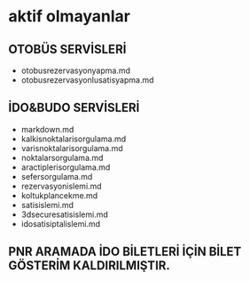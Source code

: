 # aktif olmayanlar

## OTOBÜS SERVİSLERİ

- otobusrezervasyonyapma.md
- otobusrezervasyonlusatisyapma.md

## İDO&BUDO SERVİSLERİ

- markdown.md
- kalkisnoktalarisorgulama.md
- varisnoktalarisorgulama.md
- noktalarsorgulama.md
- aractiplerisorgulama.md
- sefersorgulama.md
- rezervasyonislemi.md
- koltukplancekme.md
- satisislemi.md
- 3dsecuresatisislemi.md
- idosatisiptalislemi.md

## PNR ARAMADA İDO BİLETLERİ İÇİN BİLET GÖSTERİM KALDIRILMIŞTIR.
